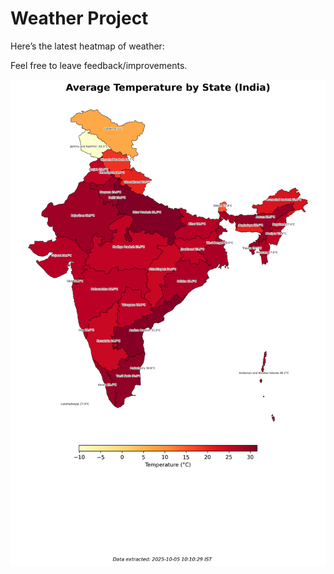 # Weather Project

Here’s the latest heatmap of weather:

Feel free to leave feedback/improvements.

![India Heatmap](docs/assets/india_heatmap.png?v=E1F6C0)
